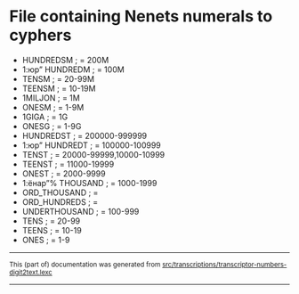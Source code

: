 
# File containing Nenets numerals to cyphers 

- HUNDREDSM ; = 200M
- 1:юрˮ HUNDREDM ; = 100M
- TENSM ; = 20-99M
- TEENSM ; = 10-19M
- 1MILJON ; = 1M
- ONESM ; = 1-9M
- 1GIGA ; = 1G
- ONESG ; = 1-9G
- HUNDREDST ; = 200000-999999
- 1:юрˮ HUNDREDT ; = 100000-100999
- TENST ; = 20000-99999,10000-10999
- TEENST ; = 11000-19999
- ONEST ; = 2000-9999
- 1:ёнарˮ% THOUSAND ; = 1000-1999
- ORD_THOUSAND ; = 
- ORD_HUNDREDS ; = 
- UNDERTHOUSAND ; =  100-999
- TENS ; =  20-99
- TEENS ; =  10-19
- ONES ; =  1-9

* * *

<small>This (part of) documentation was generated from [src/transcriptions/transcriptor-numbers-digit2text.lexc](https://github.com/giellalt/lang-yrk/blob/main/src/transcriptions/transcriptor-numbers-digit2text.lexc)</small>

---

